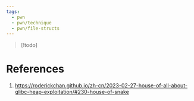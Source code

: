 ```yaml
---
tags:
  - pwn
  - pwn/technique
  - pwn/file-structs
---
```

> [!todo]

# References
1. https://roderickchan.github.io/zh-cn/2023-02-27-house-of-all-about-glibc-heap-exploitation/#230-house-of-snake